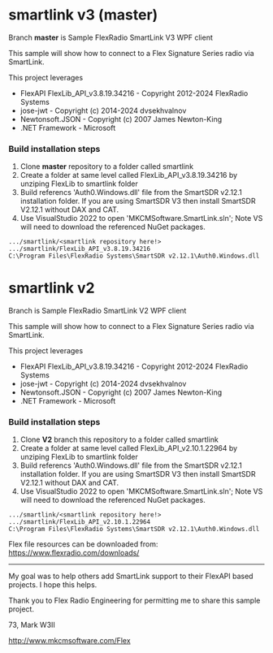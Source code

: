 # smartlink v3 (master)

Branch **master** is Sample FlexRadio SmartLink V3 WPF client

This sample will show how to connect to a Flex Signature Series radio via SmartLink. 



This project leverages 
- FlexAPI FlexLib_API_v3.8.19.34216 - Copyright 2012-2024 FlexRadio Systems
- jose-jwt - Copyright (c) 2014-2024 dvsekhvalnov
- Newtonsoft.JSON -  Copyright (c) 2007 James Newton-King
- .NET Framework - Microsoft


### Build installation steps

1. Clone **master** repository to a folder called smartlink
2. Create a folder at same level called FlexLib_API_v3.8.19.34216 by unziping FlexLib to smartlink folder
3. Build referencs 'Auth0.Windows.dll' file from the SmartSDR v2.12.1 installation folder. If you are using SmartSDR V3 then install SmartSDR V2.12.1 without DAX and CAT.
4. Use VisualStudio 2022 to open 'MKCMSoftware.SmartLink.sln'; Note VS will need to download the referenced NuGet packages.

```
.../smartlink/<smartlink repository here!>
.../smartlink/FlexLib_API_v3.8.19.34216
C:\Program Files\FlexRadio Systems\SmartSDR v2.12.1\Auth0.Windows.dll
```




# smartlink v2

Branch  is Sample FlexRadio SmartLink V2 WPF client

This sample will show how to connect to a Flex Signature Series radio via SmartLink. 



This project leverages 
- FlexAPI FlexLib_API_v3.8.19.34216 - Copyright 2012-2024 FlexRadio Systems
- jose-jwt - Copyright (c) 2014-2024 dvsekhvalnov
- Newtonsoft.JSON -  Copyright (c) 2007 James Newton-King
- .NET Framework - Microsoft


### Build installation steps

1. Clone **V2** branch this repository to a folder called smartlink
2. Create a folder at same level called FlexLib_API_v2.10.1.22964 by unziping FlexLib to smartlink folder
3. Build referencs 'Auth0.Windows.dll' file from the SmartSDR v2.12.1 installation folder. If you are using SmartSDR V3 then install SmartSDR V2.12.1 without DAX and CAT.
4. Use VisualStudio 2022 to open 'MKCMSoftware.SmartLink.sln'; Note VS will need to download the referenced NuGet packages.

```
.../smartlink/<smartlink repository here!>
.../smartlink/FlexLib_API_v2.10.1.22964
C:\Program Files\FlexRadio Systems\SmartSDR v2.12.1\Auth0.Windows.dll
```


Flex file resources can be downloaded from: https://www.flexradio.com/downloads/

---

My goal was to help others add SmartLink support to their FlexAPI based projects. I hope this helps.

Thank you to Flex Radio Engineering for permitting me to share this sample project.

73, 
Mark W3II

http://www.mkcmsoftware.com/Flex